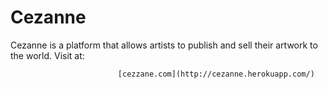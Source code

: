 # Cezanne
Cezanne is a platform that allows artists to publish and sell their artwork to the world. Visit at:

                            [cezzane.com](http://cezanne.herokuapp.com/)
    

